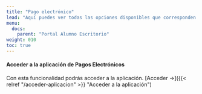 ```yaml
---
title: "Pago electrónico"
lead: "Aquí puedes ver todas las opciones disponibles que corresponden a pagos."
menu:
  docs:
    parent: "Portal Alumno Escritorio"
weight: 010
toc: true
---
```


#### Acceder a la aplicación de Pagos Electrónicos

Con esta funcionalidad podrás acceder a la aplicación. [Acceder →]({{< relref "/acceder-aplicacion" >}} "Acceder a la aplicación")

